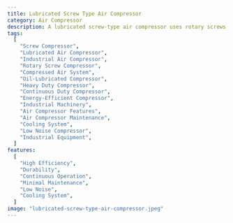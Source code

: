 ```yaml
---
title: Lubricated Screw Type Air Compressor
category: Air Compressor
description: A lubricated screw-type air compressor uses rotary screws to compress air, with oil serving as a lubricant and cooling agent. It's widely used in industries for continuous air supply, known for its efficiency, reliability, and durability, especially in heavy-duty applications.
tags:
  [
    "Screw Compressor",
    "Lubricated Air Compressor",
    "Industrial Air Compressor",
    "Rotary Screw Compressor",
    "Compressed Air System",
    "Oil-Lubricated Compressor",
    "Heavy Duty Compressor",
    "Continuous Duty Compressor",
    "Energy-Efficient Compressor",
    "Industrial Machinery",
    "Air Compressor Features",
    "Air Compressor Maintenance",
    "Cooling System",
    "Low Noise Compressor",
    "Industrial Equipment",
  ]
features:
  [
    "High Efficiency",
    "Durability",
    "Continuous Operation",
    "Minimal Maintenance",
    "Low Noise",
    "Cooling System",
  ]
image: "lubricated-screw-type-air-compressor.jpeg"
---
```


<!-- @format -->
